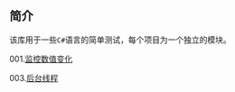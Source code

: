 ## 简介
该库用于一些`C#`语言的简单测试，每个项目为一个独立的模块。

001.[监控数值变化](https://www.yuque.com/zerosyujian/rbdba1/lup1yf)

003.[后台线程](https://www.yuque.com/zerosyujian/rbdba1/awavbu/edit)
